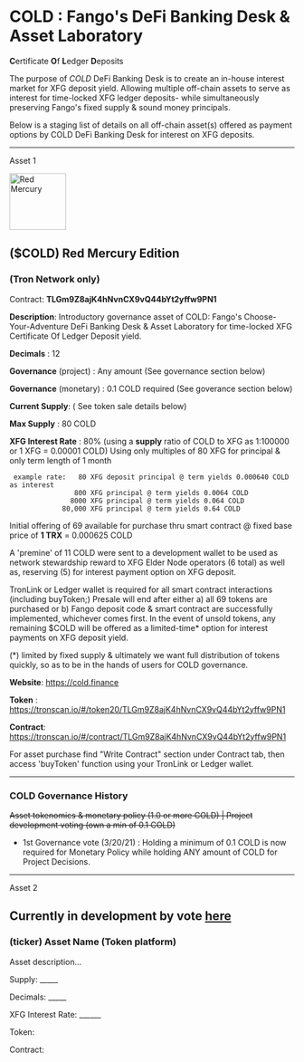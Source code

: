 
# COLD : Fango's DeFi Banking Desk & Asset Laboratory

 **C**ertificate **O**f **L**edger **D**eposits
 
 The purpose of *COLD* DeFi Banking Desk is to create an in-house interest market for XFG deposit yield.
 Allowing multiple off-chain assets to serve as interest for time-locked XFG ledger deposits-  while simultaneously preserving Fango's fixed supply & sound money principals.

Below is a staging list of details on all off-chain asset(s) offered as payment options by COLD DeFi Banking Desk for interest on XFG deposits.
 
-----------------------------------------------------------



Asset 1

<img height="100px" width="100px" title="Red Mercury" src="https://raw.githubusercontent.com/FandomGold/COLD/9dc01d924ff9712a56d489db825ae6e8449fc2ba/B5F889A6-92A8-4A13-BD7B-0514983310EB.jpeg"><img/>

## ($COLD) Red Mercury Edition 
### (Tron Network only)

Contract: **TLGm9Z8ajK4hNvnCX9vQ44bYt2yffw9PN1**

**Description**: Introductory governance asset of COLD: Fango's Choose-Your-Adventure DeFi Banking Desk & Asset Laboratory for time-locked XFG Certificate Of Ledger Deposit yield.

**Decimals** : 12

**Governance** (project) : Any amount (See governance section below)

**Governance** (monetary) : 0.1 COLD required (See goverance section below)

**Current Supply**: ( See token sale details below)

**Max Supply** : 80  COLD

**XFG Interest Rate** : 80%  (using a **supply** ratio of COLD to XFG as 1:100000 or 1 XFG = 0.00001 COLD) Using only multiples of 80 XFG for principal & only term length of 1 month

     example rate:   80 XFG deposit principal @ term yields 0.000640 COLD as interest
                    800 XFG principal @ term yields 0.0064 COLD
                   8000 XFG principal @ term yields 0.064 COLD
                 80,000 XFG principal @ term yields 0.64 COLD
                                 
Initial offering of 69 available for purchase thru smart contract @ fixed base price of **1 TRX** = 0.000625 COLD 

A 'premine' of 11 COLD were sent to a development wallet to be used as network stewardship reward to XFG Elder Node operators (6 total) as well as, reserving (5) for interest payment option on XFG deposit.

TronLink or Ledger wallet is required for all smart contract interactions (including buyToken;)
Presale will end after either a) all 69 tokens are purchased or b) Fango deposit code & smart contract are successfully implemented, whichever comes first. 
In the event of unsold tokens, any remaining $COLD will be offered as a limited-time* option for interest payments on XFG deposit yield.  

(*) limited by fixed supply & ultimately we want full distribution of tokens quickly, so as to be in the hands of users for COLD governance.

**Website**: https://cold.finance

**Token** : https://tronscan.io/#/token20/TLGm9Z8ajK4hNvnCX9vQ44bYt2yffw9PN1

**Contract**: https://tronscan.io/#/contract/TLGm9Z8ajK4hNvnCX9vQ44bYt2yffw9PN1

For asset purchase find "Write Contract" section under Contract tab, then access 'buyToken' function using your TronLink or Ledger wallet.

------------------------------------
### COLD Governance History
~~Asset tokenomics & monetary policy (1.0 or more COLD) | Project development voting (own a min of 0.1 COLD)~~

 -  1st Governance vote (3/20/21) : Holding a minimum of 0.1 COLD is now required for Monetary Policy while holding ANY amount of COLD for Project Decisions.  


--------------------------------

Asset 2

## Currently in development by vote [here](https://t.me/COLD_DeFi)

### (ticker) Asset Name  (Token platform)
   
   Asset description...
   
   
   Supply: _____
   
   Decimals: _____
  
   XFG Interest Rate: ______
   
   Token:
   
   Contract: 
   

